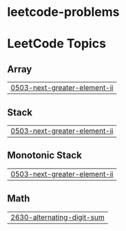 # leetcode-problems
<!---LeetCode Topics Start-->
# LeetCode Topics
## Array
|  |
| ------- |
| [0503-next-greater-element-ii](https://github.com/chandanswain9/leetcode-problems/tree/master/0503-next-greater-element-ii) |
## Stack
|  |
| ------- |
| [0503-next-greater-element-ii](https://github.com/chandanswain9/leetcode-problems/tree/master/0503-next-greater-element-ii) |
## Monotonic Stack
|  |
| ------- |
| [0503-next-greater-element-ii](https://github.com/chandanswain9/leetcode-problems/tree/master/0503-next-greater-element-ii) |
## Math
|  |
| ------- |
| [2630-alternating-digit-sum](https://github.com/chandanswain9/leetcode-problems/tree/master/2630-alternating-digit-sum) |
<!---LeetCode Topics End-->